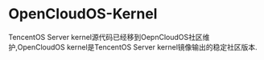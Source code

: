 # OpenCloudOS-Kernel
TencentOS Server kernel源代码已经移到OepnCloudOS社区维护,OpenCloudOS kernel是TencentOS Server kernel镜像输出的稳定社区版本.
